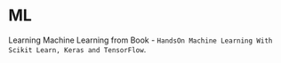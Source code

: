# ML

Learning Machine Learning from Book - `HandsOn Machine Learning With Scikit Learn, Keras and TensorFlow`. 
